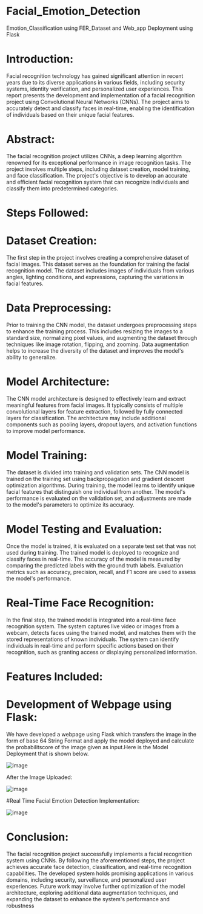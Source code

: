 # Facial_Emotion_Detection
Emotion_Classification using FER_Dataset and Web_app Deployment using Flask

# Introduction:
Facial recognition technology has gained significant attention in recent years due to its diverse applications in various fields, including security systems, identity verification, and personalized user experiences. This report presents the development and implementation of a facial recognition project using Convolutional Neural Networks (CNNs). The project aims to accurately detect and classify faces in real-time, enabling the identification of individuals based on their unique facial features.

# Abstract:
The facial recognition project utilizes CNNs, a deep learning algorithm renowned for its exceptional performance in image recognition tasks. The project involves multiple steps, including dataset creation, model training, and face classification. The project's objective is to develop an accurate and efficient facial recognition system that can recognize individuals and classify them into predetermined categories.

# Steps Followed:

# Dataset Creation:
The first step in the project involves creating a comprehensive dataset of facial images. This dataset serves as the foundation for training the facial recognition model. The dataset includes images of individuals from various angles, lighting conditions, and expressions, capturing the variations in facial features.

# Data Preprocessing:
Prior to training the CNN model, the dataset undergoes preprocessing steps to enhance the training process. This includes resizing the images to a standard size, normalizing pixel values, and augmenting the dataset through techniques like image rotation, flipping, and zooming. Data augmentation helps to increase the diversity of the dataset and improves the model's ability to generalize.

# Model Architecture:
The CNN model architecture is designed to effectively learn and extract meaningful features from facial images. It typically consists of multiple convolutional layers for feature extraction, followed by fully connected layers for classification. The architecture may include additional components such as pooling layers, dropout layers, and activation functions to improve model performance.

# Model Training:
The dataset is divided into training and validation sets. The CNN model is trained on the training set using backpropagation and gradient descent optimization algorithms. During training, the model learns to identify unique facial features that distinguish one individual from another. The model's performance is evaluated on the validation set, and adjustments are made to the model's parameters to optimize its accuracy.

# Model Testing and Evaluation:
Once the model is trained, it is evaluated on a separate test set that was not used during training. The trained model is deployed to recognize and classify faces in real-time. The accuracy of the model is measured by comparing the predicted labels with the ground truth labels. Evaluation metrics such as accuracy, precision, recall, and F1 score are used to assess the model's performance.

# Real-Time Face Recognition:
In the final step, the trained model is integrated into a real-time face recognition system. The system captures live video or images from a webcam, detects faces using the trained model, and matches them with the stored representations of known individuals. The system can identify individuals in real-time and perform specific actions based on their recognition, such as granting access or displaying personalized information.

# Features Included:

# Development of Webpage using Flask:
We have developed a webpage using Flask which transfers the image in the form of base 64 String Format and apply the model deployed and calculate the probabilitscore of the image given as input.Here is the Model Deployment that is shown below.

![image](https://github.com/KAVINT21/Facial_Emotion_Detection/assets/95117554/d57e076f-fce9-479a-a807-5985c54aa410)

After the Image Uploaded:

![image](https://github.com/KAVINT21/Facial_Emotion_Detection/assets/95117554/c87b26c9-146a-4366-8e3f-a568eedb152b)

#Real Time Facial Emotion Detection Implementation:

![image](https://github.com/KAVINT21/Facial_Emotion_Detection/assets/95117554/b1df61b5-e74d-4ac3-9445-5c514283671b)


# Conclusion:
The facial recognition project successfully implements a facial recognition system using CNNs. By following the aforementioned steps, the project achieves accurate face detection, classification, and real-time recognition capabilities. The developed system holds promising applications in various domains, including security, surveillance, and personalized user experiences. Future work may involve further optimization of the model architecture, exploring additional data augmentation techniques, and expanding the dataset to enhance the system's performance and robustness



                    
